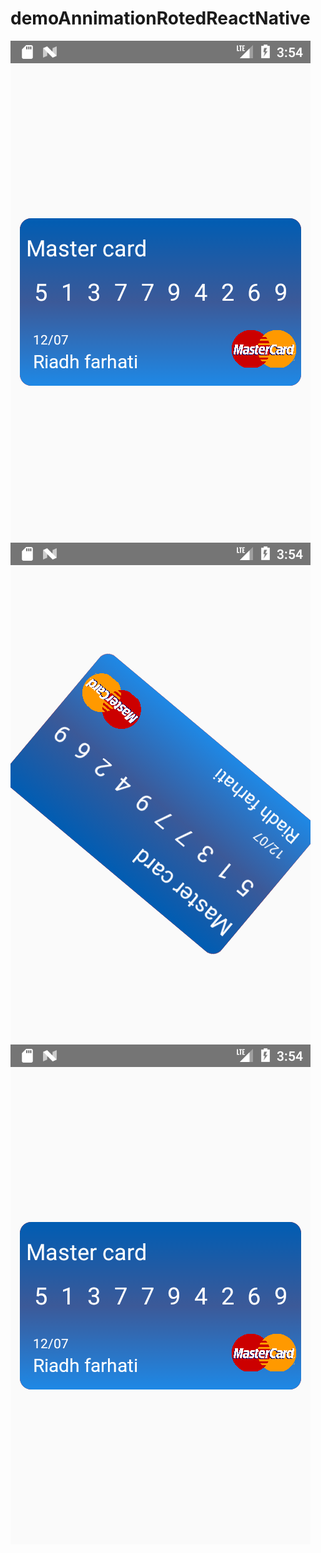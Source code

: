 # demoAnnimationRotedReactNative
![alt text](/images/image1.png)
![alt text](/images/image2.png)
![alt text](/images/image.3.png)
